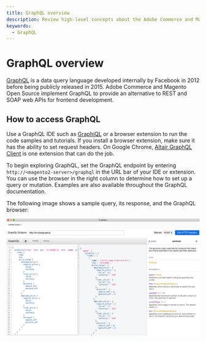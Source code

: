 ```yaml
---
title: GraphQL overview
description: Review high-level concepts about the Adobe Commerce and Magento Open Source GraphQL API.
keywords:
  - GraphQL
---
```


# GraphQL overview

[GraphQL](https://graphql.org/) is a data query language developed internally by Facebook in 2012 before being publicly released in 2015. Adobe Commerce and Magento Open Source implement GraphQL to provide an alternative to REST and SOAP web APIs for frontend development.

## How to access GraphQL

Use a GraphQL IDE such as [GraphiQL](https://github.com/graphql/graphiql) or a browser extension to run the code samples and tutorials. If you install a browser extension, make sure it has the ability to set request headers. On Google Chrome, [Altair GraphQL Client](https://chrome.google.com/webstore/detail/altair-graphql-client/flnheeellpciglgpaodhkhmapeljopja) is one extension that can do the job.

To begin exploring GraphQL, set the GraphQL endpoint by entering `http://<magento2-server>/graphql` in the URL bar of your IDE or extension. You can use the browser in the right column to determine how to set up a query or mutation. Examples are also available throughout the GraphQL documentation.

The following image shows a sample query, its response, and the GraphQL browser:

![GraphiQL browser](../_images/graphql/graphql-browser.png)
